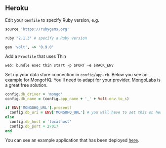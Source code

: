 ## Heroku

Edit your ```Gemfile``` to specify Ruby version, e.g.

```ruby
source 'https://rubygems.org'

ruby "2.1.3" # specify a Ruby version

gem 'volt', ~> '0.9.0'
```

Add a ```Procfile``` that uses Thin

    web: bundle exec thin start -p $PORT -e $RACK_ENV

Set up your data store connection in ```config/app.rb```.
Below you see an example for MongoHQ. You'll need to adapt for your provider.
[MongoLabs](http://www.mongolab.com) is a great free solution.

```ruby
config.db_driver = 'mongo'
config.db_name = (config.app_name + '_' + Volt.env.to_s)

if ENV['MONGOHQ_URL'].present?
  config.db_uri = ENV['MONGOHQ_URL'] # you will have to set this on heroku
else
  config.db_host = 'localhost'
  config.db_port = 27017
end
```

You can see an example application that has been deployed [here](https://murmuring-hollows-3078.herokuapp.com/about).

